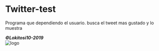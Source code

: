 # Twitter-test
Programa que dependiendo el usuario. busca el tweet mas gustado y lo muestra

***©Lokitosi10-2019***</br>
<img src="https://pbs.twimg.com/profile_images/1301791062340431873/QTc959wG_400x400.jpg" alt="logo"/>

